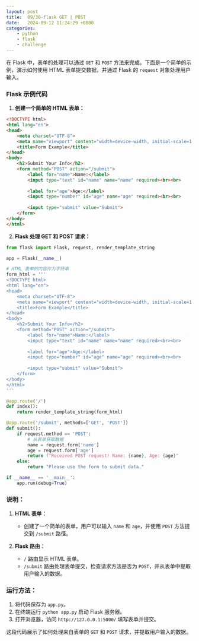 ```yaml
---
layout: post
title:  09/30-flask GET | POST
date:   2024-09-12 11:24:29 +0800
categories: 
    - python 
    - flask
    - challenge
---
```


在 Flask 中，表单的处理可以通过 `GET` 和 `POST` 方法来完成。下面是一个简单的示例，演示如何使用 HTML 表单提交数据，并通过 Flask 的 `request` 对象处理用户输入。

### Flask 示例代码

1. **创建一个简单的 HTML 表单：**

```html
<!DOCTYPE html>
<html lang="en">
<head>
    <meta charset="UTF-8">
    <meta name="viewport" content="width=device-width, initial-scale=1.0">
    <title>Form Example</title>
</head>
<body>
    <h2>Submit Your Info</h2>
    <form method="POST" action="/submit">
        <label for="name">Name:</label>
        <input type="text" id="name" name="name" required><br><br>
        
        <label for="age">Age:</label>
        <input type="number" id="age" name="age" required><br><br>
        
        <input type="submit" value="Submit">
    </form>
</body>
</html>
```

2. **Flask 处理 GET 和 POST 请求：**

```python
from flask import Flask, request, render_template_string

app = Flask(__name__)

# HTML 表单的内容作为字符串
form_html = '''
<!DOCTYPE html>
<html lang="en">
<head>
    <meta charset="UTF-8">
    <meta name="viewport" content="width=device-width, initial-scale=1.0">
    <title>Form Example</title>
</head>
<body>
    <h2>Submit Your Info</h2>
    <form method="POST" action="/submit">
        <label for="name">Name:</label>
        <input type="text" id="name" name="name" required><br><br>
        
        <label for="age">Age:</label>
        <input type="number" id="age" name="age" required><br><br>
        
        <input type="submit" value="Submit">
    </form>
</body>
</html>
'''

@app.route('/')
def index():
    return render_template_string(form_html)

@app.route('/submit', methods=['GET', 'POST'])
def submit():
    if request.method == 'POST':
        # 从表单获取数据
        name = request.form['name']
        age = request.form['age']
        return f"Received POST request! Name: {name}, Age: {age}"
    else:
        return "Please use the form to submit data."

if __name__ == '__main__':
    app.run(debug=True)
```

### 说明：

1. **HTML 表单**：
   - 创建了一个简单的表单，用户可以输入 `name` 和 `age`，并使用 `POST` 方法提交到 `/submit` 路径。

2. **Flask 路由**：
   - `/` 路由显示 HTML 表单。
   - `/submit` 路由处理表单提交，检查请求方法是否为 `POST`，并从表单中提取用户输入的数据。

### 运行方法：

1. 将代码保存为 `app.py`。
2. 在终端运行 `python app.py` 启动 Flask 服务器。
3. 打开浏览器，访问 `http://127.0.0.1:5000/` 填写表单并提交。

这段代码展示了如何处理来自表单的 `GET` 和 `POST` 请求，并提取用户输入的数据。